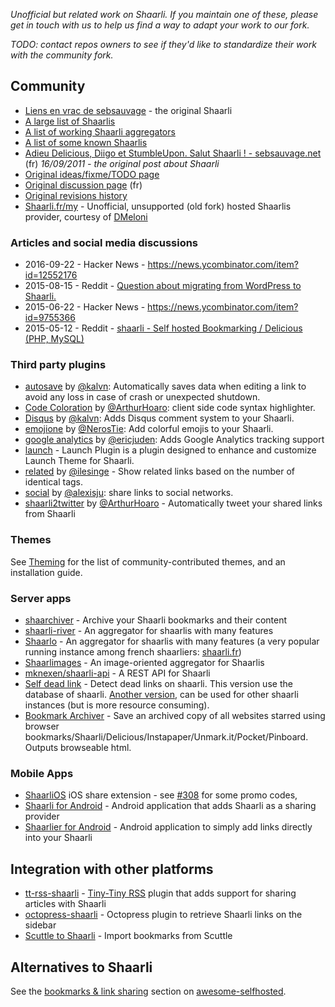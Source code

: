 _Unofficial but related work on Shaarli. If you maintain one of these, please get in touch with us to help us find a way to adapt your work to our fork._

_TODO: contact repos owners to see if they'd like to standardize their work with the community fork._

## Community
- [Liens en vrac de sebsauvage](http://sebsauvage.net/links/) - the original Shaarli
- [A large list of Shaarlis](http://porneia.free.fr/pub/links/ou-est-shaarli.html)
- [A list of working Shaarli aggregators](https://raw.githubusercontent.com/Oros42/find_shaarlis/master/annuaires.json)
- [A list of some known Shaarlis](https://github.com/Oros42/shaarlis_list)
- [Adieu Delicious, Diigo et StumbleUpon. Salut Shaarli ! - sebsauvage.net](http://sebsauvage.net/rhaa/index.php?2011/09/16/09/29/58-adieu-delicious-diigo-et-stumbleupon-salut-shaarli-) (fr) _16/09/2011 - the original post about Shaarli_
- [Original ideas/fixme/TODO page](http://sebsauvage.net/wiki/doku.php?id=php:shaarli:ideas)
- [Original discussion page](http://sebsauvage.net/wiki/doku.php?id=php:shaarli:discussion) (fr)
- [Original revisions history](http://sebsauvage.net/wiki/doku.php?id=php:shaarli:history)
- [Shaarli.fr/my](https://www.shaarli.fr/my.php) - Unofficial, unsupported (old fork) hosted Shaarlis provider, courtesy of [DMeloni](https://github.com/DMeloni)

### Articles and social media discussions
- 2016-09-22 - Hacker News - https://news.ycombinator.com/item?id=12552176
- 2015-08-15 - Reddit - [Question about migrating from WordPress to Shaarli.](https://www.reddit.com/r/selfhosted/comments/3h3zwh/question_about_migrating_from_wordpress_to_shaarli/)
- 2015-06-22 - Hacker News - https://news.ycombinator.com/item?id=9755366
- 2015-05-12 - Reddit - [shaarli - Self hosted Bookmarking / Delicious (PHP, MySQL)](https://www.reddit.com/r/selfhosted/comments/35pkkc/shaarli_self_hosted_bookmarking_delicious_php/)

### Third party plugins


- [autosave](https://github.com/kalvn/shaarli-plugin-autosave) by [@kalvn](https://github.com/kalvn): Automatically saves data when editing a link to avoid any loss in case of crash or unexpected shutdown.
- [Code Coloration](https://github.com/ArthurHoaro/code-coloration) by [@ArthurHoaro](https://github.com/ArthurHoaro): client side code syntax highlighter.
- [Disqus](https://github.com/kalvn/shaarli-plugin-disqus) by [@kalvn](https://github.com/kalvn): Adds Disqus comment system to your Shaarli.
- [emojione](https://github.com/NerosTie/emojione) by [@NerosTie](https://github.com/NerosTie): Add colorful emojis to your Shaarli.
- [google analytics](https://github.com/ericjuden/Shaarli-Google-Analytics-Plugin) by [@ericjuden](http://github.com/ericjuden): Adds Google Analytics tracking support
- [launch](https://github.com/ArthurHoaro/launch-plugin) - Launch Plugin is a plugin designed to enhance and customize Launch Theme for Shaarli.
- [related](https://github.com/ilesinge/shaarli-related) by [@ilesinge](https://github.com/ilesinge) - Show related links based on the number of identical tags.
- [social](https://github.com/alexisju/social) by [@alexisju](https://github.com/alexisju): share links to social networks.
- [shaarli2twitter](https://github.com/ArthurHoaro/shaarli2twitter) by [@ArthurHoaro](https://github.com/ArthurHoaro) - Automatically tweet your shared links from Shaarli


### Themes
See [Theming](Theming) for the list of community-contributed themes, and an installation guide.

### Server apps
- [shaarchiver](https://github.com/nodiscc/shaarchiver) - Archive your Shaarli bookmarks and their content
- [shaarli-river](https://github.com/mknexen/shaarli-river) - An aggregator for shaarlis with many features 
- [Shaarlo](https://github.com/DMeloni/shaarlo) - An aggregator for shaarlis with many features (a very popular running instance among french shaarliers: [shaarli.fr](http://shaarli.fr/))
- [Shaarlimages](https://github.com/BoboTiG/shaarlimages) - An image-oriented aggregator for Shaarlis
- [mknexen/shaarli-api](https://github.com/mknexen/shaarli-api) - A REST API for Shaarli
- [Self dead link](https://github.com/qwertygc/shaarli-dev-code/blob/master/self-dead-link.php) - Detect dead links on shaarli. This version use the database of shaarli. [Another version](https://github.com/qwertygc/shaarli-dev-code/blob/master/dead-link.php), can be used for other shaarli instances (but is more resource consuming).
- [Bookmark Archiver](https://github.com/pirate/bookmark-archiver) - Save an archived copy of all websites starred using browser bookmarks/Shaarli/Delicious/Instapaper/Unmark.it/Pocket/Pinboard. Outputs browseable html. 

### Mobile Apps
- [ShaarliOS](https://github.com/mro/ShaarliOS) iOS share extension - see [#308](https://github.com/shaarli/Shaarli/issues/308#issuecomment-184592070) for some promo codes,
- [Shaarli for Android](http://sebsauvage.net/links/?ZAyDzg) - Android application that adds Shaarli as a sharing provider
- [Shaarlier for Android](https://github.com/dimtion/Shaarlier) - Android application to simply add links directly into your Shaarli

## Integration with other platforms 
- [tt-rss-shaarli](https://github.com/jcsaaddupuy/tt-rss-shaarli) - [Tiny-Tiny RSS](http://tt-rss.org/) plugin that adds support for sharing articles with Shaarli
- [octopress-shaarli](https://github.com/ahmet2mir/octopress-shaarli) - Octopress plugin to retrieve Shaarli links on the sidebar
- [Scuttle to Shaarli](https://github.com/q2apro/scuttle-to-shaarli) - Import bookmarks from Scuttle

## Alternatives to Shaarli

See the [bookmarks & link sharing](https://github.com/Kickball/awesome-selfhosted/#bookmarks--link-sharing) section on [awesome-selfhosted](https://github.com/Kickball/awesome-selfhosted/).
